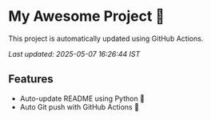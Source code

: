 # My Awesome Project 🚀

This project is automatically updated using GitHub Actions.

_Last updated: 2025-05-07 16:26:44 IST_

## Features
- Auto-update README using Python 🐍
- Auto Git push with GitHub Actions 🤖
